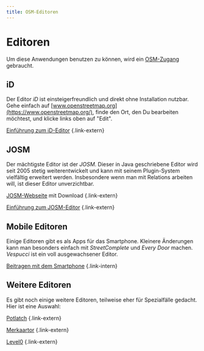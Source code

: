```yaml
---
title: OSM-Editoren
---
```


# Editoren

Um diese Anwendungen benutzen zu können, wird ein
[OSM-Zugang](/beitragen/osm-zugang/) gebraucht.

## iD

Der Editor *iD* ist einsteigerfreundlich und direkt ohne Installation nutzbar.
Gehe einfach auf [www.openstreetmap.org](https://www.openstreetmap.org/),
finde den Ort, den Du bearbeiten möchtest, und klicke links oben auf "Edit".

[Einführung zum iD-Editor](https://learnosm.org/de/beginner/id-editor/)
{.link-extern}

## JOSM

Der mächtigste Editor ist der *JOSM*. Dieser in Java geschriebene Editor wird
seit 2005 stetig weiterentwickelt und kann mit seinem Plugin-System vielfältig
erweitert werden. Insbesondere wenn man mit Relations arbeiten will, ist dieser
Editor unverzichtbar.

[JOSM-Webseite](https://josm.openstreetmap.de/) mit Download
{.link-extern}

[Einführung zum JOSM-Editor](https://learnosm.org/de/josm/)
{.link-extern}

## Mobile Editoren

Einige Editoren gibt es als Apps für das Smartphone. Kleinere Änderungen kann
man besonders einfach mit *StreetComplete* und *Every Door* machen. *Vespucci*
ist ein voll ausgewachsener Editor.

[Beitragen mit dem Smartphone](/beitragen/smartphone/)
{.link-intern}

## Weitere Editoren

Es gibt noch einige weitere Editoren, teilweise eher für Spezialfälle
gedacht. Hier ist eine Auswahl:

[Potlatch](https://wiki.openstreetmap.org/wiki/Potlatch)
{.link-extern}

[Merkaartor](https://wiki.openstreetmap.org/wiki/Merkaartor)
{.link-extern}

[Level0](https://wiki.openstreetmap.org/wiki/Level0)
{.link-extern}

